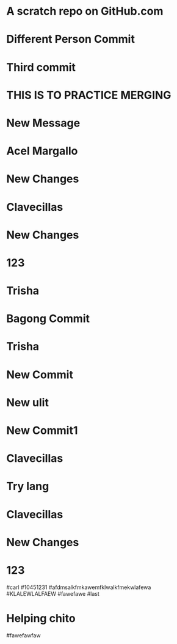 # A scratch repo on GitHub.com
# Different Person Commit
# Third commit
# THIS IS TO PRACTICE MERGING
# New Message
# Acel Margallo
# New Changes 
# Clavecillas
# New Changes 
# 123
# Trisha
# Bagong Commit
# Trisha
# New Commit
# New ulit
# New Commit1
# Clavecillas 
# Try lang
# Clavecillas
# New Changes 
# 123
#carl
#10451231
#afdmsalkfmkawemfklwalkfmekwlafewa
#KLALEWLALFAEW
#fawefawe
#last
# Helping chito
#fawefawfaw

